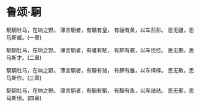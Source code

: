 # 鲁颂·駉

駉駉牡马，在垧之野。
薄言駉者，有驈有皇，
有骊有黄，以车彭彭。
思无疆，思马斯臧。(一章)

駉駉牡马，在垧之野。
薄言駉者，有骓有駓，
有騂有骐，以车伾伾。
思无期，思马斯才。(二章)

駉駉牡马，在垧之野。
薄言駉者，有驒有骆，
有駵有雒，以车绎绎。
思无斁，思马斯作。(三章)

駉駉牡马，在垧之野。
薄言駉者，有駰有騢，
有驔有鱼，以车祛祛。
思无邪，思马斯徂。(四章)

